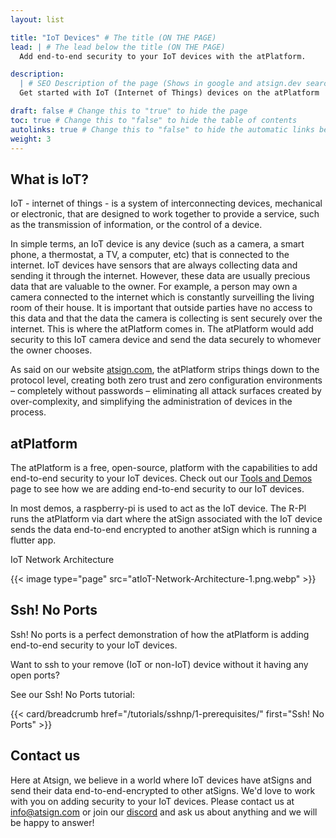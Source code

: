```yaml
---
layout: list

title: "IoT Devices" # The title (ON THE PAGE)
lead: | # The lead below the title (ON THE PAGE)
  Add end-to-end security to your IoT devices with the atPlatform.

description:
  | # SEO Description of the page (Shows in google and atsign.dev search)
  Get started with IoT (Internet of Things) devices on the atPlatform

draft: false # Change this to "true" to hide the page
toc: true # Change this to "false" to hide the table of contents
autolinks: true # Change this to "false" to hide the automatic links below your content
weight: 3
---
```


## What is IoT?

IoT - internet of things - is a system of interconnecting devices, mechanical or electronic, that are designed to work together to provide a service, such as the transmission of information, or the control of a device.

In simple terms, an IoT device is any device (such as a camera, a smart phone, a thermostat, a TV, a computer, etc) that is connected to the internet. IoT devices have sensors that are always collecting data and sending it through the internet. However, these data are usually precious data that are valuable to the owner. For example, a person may own a camera connected to the internet which is constantly surveilling the living room of their house. It is important that outside parties have no access to this data and that the data the camera is collecting is sent securely over the internet. This is where the atPlatform comes in. The atPlatform would add security to this IoT camera device and send the data securely to whomever the owner chooses.

As said on our website [atsign.com](https://atsign.com/iot-internet-of-things/#overview), the atPlatform strips things down to the protocol level, creating both zero trust and zero configuration environments – completely without passwords – eliminating all attack surfaces created by over-complexity, and simplifying the administration of devices in the process.

## atPlatform

The atPlatform is a free, open-source, platform with the capabilities to add end-to-end security to your IoT devices. Check out our [Tools and Demos](https://atsign.com/iot-internet-of-things/#tools) page to see how we are adding end-to-end security to our IoT devices. 

In most demos, a raspberry-pi is used to act as the IoT device. The R-PI runs the atPlatform via dart where the atSign associated with the IoT device sends the data end-to-end encrypted to another atSign which is running a flutter app.

IoT Network Architecture

{{< image type="page" src="atIoT-Network-Architecture-1.png.webp" >}}

## Ssh! No Ports

Ssh! No ports is a perfect demonstration of how the atPlatform is adding end-to-end security to your IoT devices.

Want to ssh to your remove (IoT or non-IoT) device without it having any open ports?

See our Ssh! No Ports tutorial:

{{< card/breadcrumb href="/tutorials/sshnp/1-prerequisites/" first="Ssh! No Ports" >}}

## Contact us

Here at Atsign, we believe in a world where IoT devices have atSigns and send their data end-to-end-encrypted to other atSigns. We'd love to work with you on adding security to your IoT devices. Please contact us at [info@atsign.com](mailto:info@atsign.com) or join our [discord](https://discord.gg/55sHTQFxfz) 
and ask us about anything and we will be happy to answer!